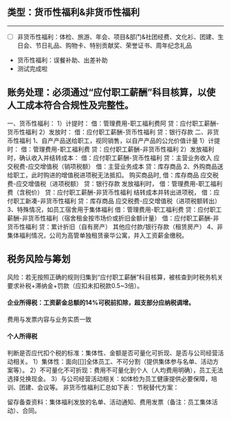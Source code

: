 ## 类型：货币性福利&非货币性福利
---
- [ ] 非货币性福利：体检、旅游、年会、项目&部门&社团经费、文化衫、团建、生日会、节日礼品、购物卡、特别贡献奖、荣誉证书、周年纪念礼品
- 货币性福利：误餐补助、出差补助
- 测试完成啦
## 账务处理：必须通过“应付职工薪酬”科目核算，以使人工成本符合合规性及完整性。
一、货币性福利：
1）计提时：
借：管理费用-职工福利费阿
贷：应付职工薪酬-货币性福利
2）发放时：
借：应付职工薪酬-货币性福利
贷：银行存款
二、非货币性福利
1、自产产品送给职工，视同销售，以自产产品的公允价值计量
1）计提时：
借：管理费用-职工福利费
贷：应付职工薪酬-非货币性福利
2）发放福利时，确认收入并结转成本：
借：应付职工薪酬-货币性福利
贷：主营业务收入
    应交税费-应交增值税（销项税额）
借：主营业务成本
贷：库存商品
2、外购商品送给职工，此时购进的增值税进项税无法抵扣。
购买商品时,
借：库存商品
    应交税费-应交增值税（进项税额）
贷：银行存款
发放福利时，
借：管理费用-职工福利费（含税价）
贷：应付职工薪酬-非货币性福利
结转成本并转出进项税，
借：应付职工新凑-非货币性福利
贷：库存商品
    应交税费-应交增值税（进项税额转出）
3、特殊情况，如员工宿舍用于集体福利
借：管理费用-职工福利费
贷：应付职工薪酬-非货币性福利（宿舍租金按市场价或折旧金额计量）
借：应付职工薪酬-非货币性福利
贷：累计折旧（自有房产）
其他应付款/银行存款（租赁房产）
4、非集体福利情况，公司为高管单独租赁豪华公寓，并入工资薪金缴税。

## 税务风险与筹划
风险：若无按照正确的规则归集到“应付职工薪酬”科目核算，被核查到时税务机关要求补税+滞纳金+罚款（应扣未扣税款0.5~3倍）。
#### 企业所得税：工资薪金总额的14%可税前扣除，超支部分应纳税调增。
费用与发票内容与业务实质一致
#### 个人所得税
判断是否应代扣个税的标准：集体性、金额是否可量化可折现、是否与公司经营活动相关。
1）集体性：面向[[]]全体员工、不可分割（提供集体参与名单、活动方案等）。
2）不可量化不可折现：费用不可量化到个人（人均费用明确），员工无法选择兑换现金。
3）与公司经营活动相关：如体检为员工健康提供必要保障，培训、团建、会议等。
非货币性福利汇总如下表：
节税替代方案：


留存备查资料：集体福利发放的名单、活动通知、费用发票（备注：员工集体活动）、合同。